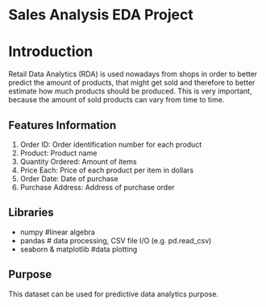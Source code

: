 # Sales Analysis EDA Project
# Introduction
Retail Data Analytics (RDA) is used nowadays from shops in order to better predict the amount of products, that might get sold and therefore to better estimate how much products should be produced. This is very important, because the amount of sold products can vary from time to time.

## Features Information
1. Order ID: Order identification number for each product
2. Product: Product name
3. Quantity Ordered: Amount of items
4. Price Each: Price of each product per item in dollars
5. Order Date: Date of purchase
6. Purchase Address: Address of purchase order

## Libraries
* numpy #linear algebra
* pandas # data processing, CSV file I/O (e.g. pd.read_csv)
* seaborn & matplotlib #data plotting

## Purpose
This dataset can be used for predictive data analytics purpose.

